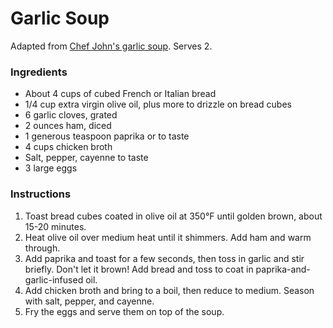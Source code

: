 # Garlic Soup

Adapted from [Chef John's garlic soup](http://foodwishes.blogspot.com/2013/04/celebrating-national-garlic-day-with.html). Serves 2.

### Ingredients

- About 4 cups of cubed French or Italian bread
- 1/4 cup extra virgin olive oil, plus more to drizzle on bread cubes
- 6 garlic cloves, grated
- 2 ounces ham, diced
- 1 generous teaspoon paprika or to taste
- 4 cups chicken broth
- Salt, pepper, cayenne to taste
- 3 large eggs

### Instructions

1. Toast bread cubes coated in olive oil at 350&deg;F until golden brown, about 15-20 minutes.
2. Heat olive oil over medium heat until it shimmers. Add ham and warm through.
3. Add paprika and toast for a few seconds, then toss in garlic and stir briefly. Don't let it brown! Add bread and toss to coat in paprika-and-garlic-infused oil.
4. Add chicken broth and bring to a boil, then reduce to medium. Season with salt, pepper, and cayenne.
5. Fry the eggs and serve them on top of the soup.
